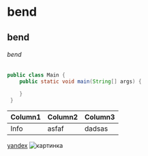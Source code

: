 # bend
## bend
###### bend

``` java
public class Main {
    public static void main(String[] args) {
    
    }
 }
```

| Column1 | Column2 | Column3 |
| ---- | ---- | ---- |
| Info | asfaf | dadsas|

[yandex](http://yandex.ru "ссылка")
![картинка](https://cdn-images-1.medium.com/max/1200/1*U_hITvsPu-r2zwmD4EJOBw.jpeg)